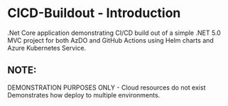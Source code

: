 # CICD-Buildout - Introduction
.Net Core application demonstrating CI/CD build out of a simple .NET 5.0 MVC project for both AzDO and GitHub Actions using Helm charts and Azure Kubernetes Service.

## NOTE:
DEMONSTRATION PURPOSES ONLY - Cloud resources do not exist 
Demonstrates how deploy to multiple environments.
